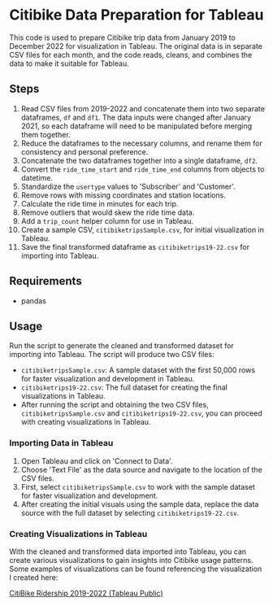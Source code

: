 # Citibike Data Preparation for Tableau

This code is used to prepare Citibike trip data from January 2019 to December 2022 for visualization in Tableau. The original data is in separate CSV files for each month, and the code reads, cleans, and combines the data to make it suitable for Tableau.

## Steps

1. Read CSV files from 2019-2022 and concatenate them into two separate dataframes, `df` and `df1`. The data inputs were changed after January 2021, so each dataframe will need to be manipulated before merging them together.
2. Reduce the dataframes to the necessary columns, and rename them for consistency and personal preference.
3. Concatenate the two dataframes together into a single dataframe, `df2`.
4. Convert the `ride_time_start` and `ride_time_end` columns from objects to datetime.
5. Standardize the `usertype` values to 'Subscriber' and 'Customer'.
6. Remove rows with missing coordinates and station locations.
7. Calculate the ride time in minutes for each trip.
8. Remove outliers that would skew the ride time data.
9. Add a `trip_count` helper column for use in Tableau.
10. Create a sample CSV, `citibiketripsSample.csv`, for initial visualization in Tableau.
11. Save the final transformed dataframe as `citibiketrips19-22.csv` for importing into Tableau.

## Requirements

* pandas

## Usage

Run the script to generate the cleaned and transformed dataset for importing into Tableau. The script will produce two CSV files:

* `citibiketripsSample.csv`: A sample dataset with the first 50,000 rows for faster visualization and development in Tableau.
* `citibiketrips19-22.csv`: The full dataset for creating the final visualizations in Tableau.
* After running the script and obtaining the two CSV files, `citibiketripsSample.csv` and `citibiketrips19-22.csv`, you can proceed with creating visualizations in Tableau.

### Importing Data in Tableau

1. Open Tableau and click on 'Connect to Data'.
2. Choose 'Text File' as the data source and navigate to the location of the CSV files.
3. First, select `citibiketripsSample.csv` to work with the sample dataset for faster visualization and development.
4. After creating the initial visuals using the sample data, replace the data source with the full dataset by selecting `citibiketrips19-22.csv`.


### Creating Visualizations in Tableau

With the cleaned and transformed data imported into Tableau, you can create various visualizations to gain insights into Citibike usage patterns. Some examples of visualizations can be found referencing the visualization I created here: 

[CitiBike Ridership 2019-2022 (Tableau Public)](https://public.tableau.com/authoring/CitiBikeRidership2019-2022/PandemicImpactsonCitiBikeRidership#1)
